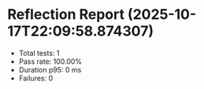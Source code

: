 # Reflection Report (2025-10-17T22:09:58.874307)

- Total tests: 1
- Pass rate: 100.00%
- Duration p95: 0 ms
- Failures: 0

